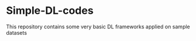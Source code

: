# Simple-DL-codes
This repository contains some very basic DL frameworks applied on sample datasets
